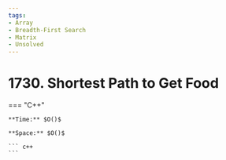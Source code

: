 ```yaml
---
tags:
- Array
- Breadth-First Search
- Matrix
- Unsolved
---
```



# 1730. Shortest Path to Get Food

=== "C++"

    **Time:** $O()$

    **Space:** $O()$

    ``` c++
    ```